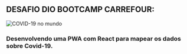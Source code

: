 ## DESAFIO DIO BOOTCAMP CARREFOUR: 

![COVID-19 no mundo](https://gha.health/wp-content/uploads/2020/06/covid19world.jpg)

### Desenvolvendo uma PWA com React para mapear os dados sobre Covid-19.



